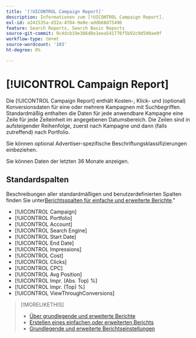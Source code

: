```yaml
---
title: '[!UICONTROL Campaign Report]'
description: Informationen zum [!UICONTROL Campaign Report].
exl-id: a241535a-d32a-4f84-9e0e-addb68d75496
feature: Search Reports, Search Basic Reports
source-git-commit: 9c4dcb19e386d8e1eea541776f5b92c9d500ae9f
workflow-type: tm+mt
source-wordcount: '103'
ht-degree: 0%

---
```


# [!UICONTROL Campaign Report]

Die [!UICONTROL Campaign Report] enthält Kosten-, Klick- und (optional) Konversionsdaten für eine oder mehrere Kampagnen mit Suchbegriffen. Standardmäßig enthalten die Daten für jede anwendbare Kampagne eine Zeile für jede Zeiteinheit im angegebenen Datumsbereich. Die Zeilen sind in aufsteigender Reihenfolge, zuerst nach Kampagne und dann (falls zutreffend) nach Portfolio.

Sie können optional Advertiser-spezifische Beschriftungsklassifizierungen einbeziehen.

Sie können Daten der letzten 36 Monate anzeigen.

## Standardspalten

Beschreibungen aller standardmäßigen und benutzerdefinierten Spalten finden Sie unter[Berichtsspalten für einfache und erweiterte Berichte](basic-advanced-report-columns.md).&quot;

* [!UICONTROL Campaign]
* [!UICONTROL Portfolio]
* [!UICONTROL Account]
* [!UICONTROL Search Engine]
* [!UICONTROL Start Date]
* [!UICONTROL End Date]
* [!UICONTROL Impressions]
* [!UICONTROL Cost]
* [!UICONTROL Clicks]
* [!UICONTROL CPC]
* [!UICONTROL Avg Position]
* [!UICONTROL Impr. (Abs. Top) %]
* [!UICONTROL Impr. (Top) %]
* [!UICONTROL ViewThroughConversions]

>[!MORELIKETHIS]
>
>* [Über grundlegende und erweiterte Berichte](basic-advanced-report-about.md)
>* [Erstellen eines einfachen oder erweiterten Berichts](basic-advanced-report-generate.md)
>* [Grundlegende und erweiterte Berichtseinstellungen](basic-advanced-report-settings.md)
